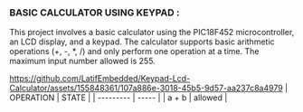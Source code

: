 ### BASIC CALCULATOR USING KEYPAD : 

This project involves a basic calculator using the PIC18F452 microcontroller, an LCD display, and a keypad. 
The calculator supports basic arithmetic operations (+, -, *, /) and only perform one operation at a time. 
The maximum input number allowed is 255.



https://github.com/LatifEmbedded/Keypad-Lcd-Calculator/assets/155848361/107a886e-3018-45b5-9d57-aa237c8a4979
| OPERATION | STATE |
| --------- | ----- |
| a   +   b | allowed |
